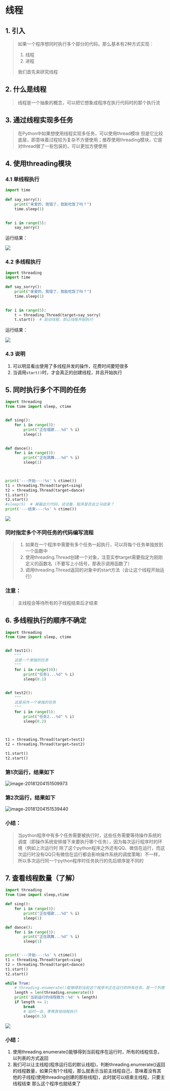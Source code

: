 # 线程

## 1. 引入

> 如果一个程序想同时执行多个部分的代码，那么基本有2种方式实现：
>
> 1. 线程
> 2. 进程
>
> 我们首先来研究线程

## 2. 什么是线程

> 线程是一个抽象的概念，可以把它想象成程序在执行代码时的那个执行流

## 3. 通过线程实现多任务

> 在Python中如果想使用线程实现多任务，可以使用thread模块 但是它比较底层，即意味着过程较为复杂不方便使用；推荐使用threading模块，它是对thread做了一些包装的，可以更加方便使用

## 4. 使用threading模块

### 4.1 单线程执行

```python
import time
 
def say_sorry():
	print("亲爱的，我错了，我能吃饭了吗？")
	time.sleep(1)
 

for i in range(5):
    say_sorry()

```

运行结果：



![](https://cdn.itprojects.cn/iotimg/68n1d.gif)

### 4.2 多线程执行

```python
import threading
import time
 
def say_sorry():
	print("亲爱的，我错了，我能吃饭了吗？")
	time.sleep(1)
 

for i in range(5):
    t = threading.Thread(target=say_sorry)
    t.start()  # 启动线程，即让线程开始执行
```

运行结果：



![](https://cdn.itprojects.cn/iotimg/6fvws.gif)



### 4.3 说明

1. 可以明显看出使用了多线程并发的操作，花费时间要短很多
2. 当调用`start()`时，才会真正的创建线程，并且开始执行



## 5. 同时执行多个不同的任务

```python
import threading
from time import sleep, ctime


def sing():
	for i in range(3):
		print("正在唱歌...%d" % i)
		sleep(1)

        
def dance():
	for i in range(3):
		print("正在跳舞...%d" % i)
		sleep(1)

        

print('---开始---:%s' % ctime())
t1 = threading.Thread(target=sing)
t2 = threading.Thread(target=dance)
t1.start()
t2.start()
#sleep(5)  # 屏蔽此行代码，试试看，程序是否会立马结束？
print('---结束---:%s' % ctime())
```

![](https://cdn.itprojects.cn/iotimg/oliee.gif)

### 同时指定多个不同任务的代码编写流程

> 1. 如果在一个程序中需要有多个任务一起执行，可以将每个任务单独放到一个函数中
> 2. 使用threading.Thread创建一个对象，注意实参target需要指定为刚刚定义的函数名（不要写上小括号，那表示调用函数了）
> 3. 调用threading.Thread返回的对象中的start方法（会让这个线程开始运行）

### 注意：

> 主线程会等待所有的子线程结束后才结束



## 6. 多线程执行的顺序不确定

```python
import threading
from time import sleep, ctime


def test1():
    """
    这是一个单独的任务
    """
	for i in range(10):
		print("任务1...%d" % i)
		sleep(0.1)

        
def test2():
    """
    这是另外一个单独的任务
    """
	for i in range(5):
		print("任务2...%d" % i)
		sleep(0.2)

        

t1 = threading.Thread(target=test1)
t2 = threading.Thread(target=test2)

t1.start()
t2.start()

```



### 第1次运行，结果如下

![image-20181204151509973](https://cdn.itprojects.cn/iotimg/rfmc3.png)

### 第2次运行，结果如下

![image-20181204151539440](https://cdn.itprojects.cn/iotimg/qaic9.png)



### 小结：

> 当python程序中有多个任务需要被执行时，这些任务需要等待操作系统的调度（即操作系统安排接下来要执行哪个任务），因为每次运行程序时的环境（例如上次运行时 除了这个python程序之外还有QQ、微信在运行，而这次运行时没有QQ只有微信在运行都会影响操作系统的调度策略）不一样，所以多次运行同一个python程序时任务执行的先后顺序是不同的



## 7. 查看线程数量（了解）

```python
import threading
from time import sleep,ctime

def sing():
    for i in range(3):
        print("正在唱歌...%d" % i)
        sleep(1)

def dance():
    for i in range(3):
        print("正在跳舞...%d" % i)
        sleep(1)


print('---开始---:%s' % ctime())
t1 = threading.Thread(target=sing)
t2 = threading.Thread(target=dance)
t1.start()
t2.start()

while True:
    # threading.enumerate()能够得到当前这个程序中正在运行的所有任务，是一个列表
    length = len(threading.enumerate())
    print('当前运行的线程数为：%d' % length)
    if length <= 1:
        break
        # 延时一会，等等其他线程执行
        sleep(0.5)

```

![](https://cdn.itprojects.cn/iotimg/izi5d.gif)

### 小结：

1. 使用threading.enumerate()能够得到当前程序在运行时，所有的线程信息，以列表的方式返回
2. 我们可以让主线程(程序运行后的默认线程)，判断threading.enumerate()返回的线程数量，如果只有1个线程，那么就表示当前主线程自己，意味着没有其他的子线程(使用threading创建的那些线程)，此时就可以结束主线程，只要主线程结束 那么这个程序也就结束了

